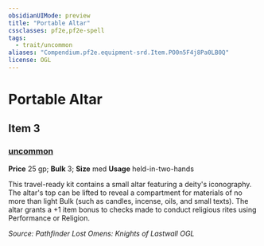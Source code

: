 ```yaml
---
obsidianUIMode: preview
title: "Portable Altar"
cssclasses: pf2e,pf2e-spell
tags:
  - trait/uncommon
aliases: "Compendium.pf2e.equipment-srd.Item.PO0n5F4j8Pa0LB0Q"
license: OGL
---
```

# Portable Altar
## Item 3
### [uncommon](uncommon.md "Uncommon Rarity Trait")


**Price** 25 gp; 
**Bulk** 3; **Size** med
**Usage** held-in-two-hands

This travel-ready kit contains a small altar featuring a deity's iconography. The altar's top can be lifted to reveal a compartment for materials of no more than light Bulk (such as candles, incense, oils, and small texts). The altar grants a +1 item bonus to checks made to conduct religious rites using Performance or Religion.

*Source: Pathfinder Lost Omens: Knights of Lastwall*
*OGL*